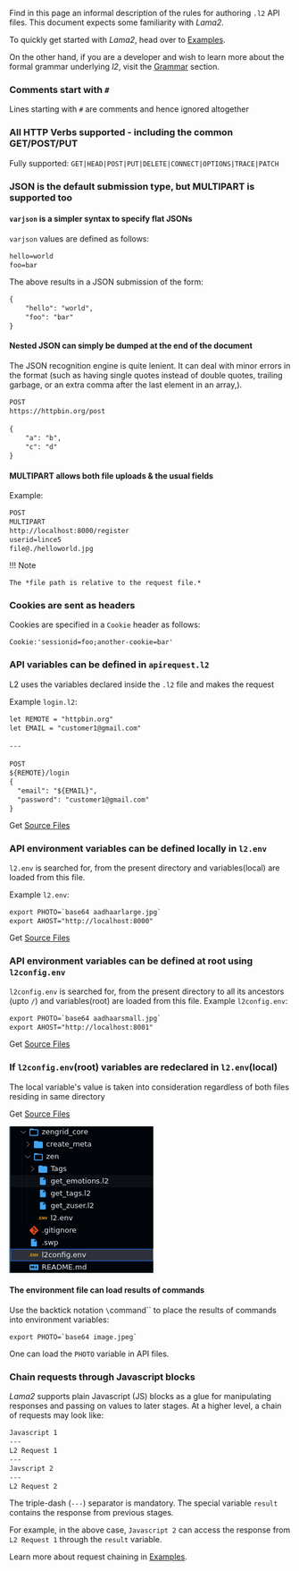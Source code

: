 Find in this page an informal description of
the rules for authoring `.l2` API files. This
document expects some familiarity with *Lama2*.

To quickly get started with *Lama2*, head over
to [Examples](../tutorials/examples.md).

On the
other hand, if you are a developer and wish to
learn more about the formal grammar underlying
*l2*, visit the [Grammar](../reference/grammar.md)
section.

### Comments start with `#`

Lines starting with `#` are comments and hence ignored altogether

### All HTTP Verbs supported - including the common GET/POST/PUT

Fully supported: `GET|HEAD|POST|PUT|DELETE|CONNECT|OPTIONS|TRACE|PATCH`

### JSON is the default submission type, but MULTIPART is supported too

#### `varjson` is a simpler syntax to specify flat JSONs

`varjson` values are defined as follows:

```
hello=world
foo=bar
```

The above results in a JSON submission of the form:

```
{
	"hello": "world",
	"foo": "bar"
}
```

#### Nested JSON can simply be dumped at the end of the document

The JSON recognition engine is quite lenient. It can deal with
minor errors in the format (such as having single quotes instead
of double quotes, trailing garbage, or an extra comma after the
last element in an array,).

```
POST
https://httpbin.org/post

{
    "a": "b",
    "c": "d"
}
```

#### MULTIPART allows both file uploads & the usual fields

Example:

```
POST
MULTIPART
http://localhost:8000/register
userid=lince5
file@./helloworld.jpg
```

!!! Note

    The *file path is relative to the request file.*

### Cookies are sent as headers

Cookies are specified in a `Cookie` header as follows:

```
Cookie:'sessionid=foo;another-cookie=bar'
```

### API variables can be defined in `apirequest.l2`

L2 uses the variables declared inside the `.l2` file and makes the request

Example `login.l2`:

```
let REMOTE = "httpbin.org"
let EMAIL = "customer1@gmail.com"

---

POST
${REMOTE}/login
{
  "email": "${EMAIL}",
  "password": "customer1@gmail.com"
}
```

Get [Source Files](https://github.com/HexmosTech/Lama2/tree/main/examples/0021_varjson_variable/0021_varjson_variable.l2)


### API environment variables can be defined locally in `l2.env`

`l2.env` is searched for, from the present directory and variables(local) are loaded from this file.

Example `l2.env`:

```
export PHOTO=`base64 aadhaarlarge.jpg`
export AHOST="http://localhost:8000"
```

Get [Source Files](https://github.com/HexmosTech/Lama2/tree/main/examples/0004_env_switch_root)

### API environment variables can be defined at root using `l2config.env`
`l2config.env` is searched for, from the present directory to all its ancestors (upto `/`) and 
variables(root) are loaded from this file.
Example `l2config.env`:

```
export PHOTO=`base64 aadhaarsmall.jpg`
export AHOST="http://localhost:8001"
```

Get [Source Files](https://github.com/HexmosTech/Lama2/tree/main/examples/0019_env_switch_global_root)

### If `l2config.env`(root) variables are redeclared in `l2.env`(local)

The local variable's value is taken into consideration regardless of both files residing in same directory

Get [Source Files](https://github.com/HexmosTech/Lama2/tree/main/examples/0020_override_project_root_local)

![Override of l2config.env with l2.env variable](l2envOverideL2config.png)


#### The environment file can load results of commands

Use the backtick notation `\`command\`` to place the results of
commands into environment variables:

```
export PHOTO=`base64 image.jpeg`
```

One can load the `PHOTO` variable in API files.

### Chain requests through Javascript blocks

*Lama2* supports plain Javascript (JS) blocks
as a glue for manipulating responses and passing on
values to later stages. At a higher
level, a chain of requests may look like:

```
Javascript 1
---
L2 Request 1
---
Javscript 2
---
L2 Request 2
```

The triple-dash (`---`) separator is mandatory. The special
variable `result` contains the response from previous stages.

For example, in the above case, `Javascript 2` can access the response from `L2 Request 1` through the `result` variable.

Learn more about request chaining in [Examples](../tutorials/examples.md#chain-requests-using-javascript).
